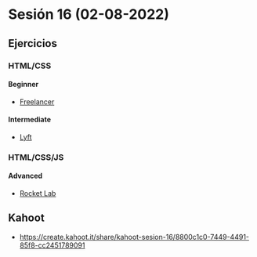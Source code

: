 # Sesión 16 (02-08-2022)

## Ejercicios

### HTML/CSS

#### Beginner

- [Freelancer](exercises/freelancer-web/)

#### Intermediate

- [Lyft](exercises/lyft-web)

### HTML/CSS/JS

#### Advanced

- [Rocket Lab](exercises/rocket-lab-web)

## Kahoot

- https://create.kahoot.it/share/kahoot-sesion-16/8800c1c0-7449-4491-85f8-cc2451789091

